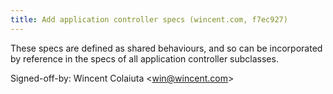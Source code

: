 ```yaml
---
title: Add application controller specs (wincent.com, f7ec927)
---
```


These specs are defined as shared behaviours, and so can be incorporated by reference in the specs of all application controller subclasses.

Signed-off-by: Wincent Colaiuta &lt;win@wincent.com&gt;
